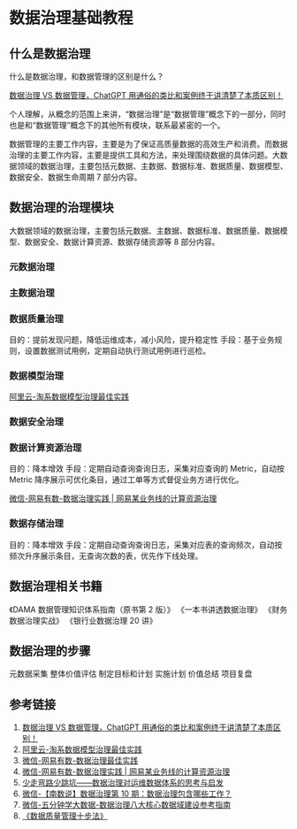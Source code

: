 # 数据治理基础教程

## 什么是数据治理

什么是数据治理，和数据管理的区别是什么？

[数据治理 VS 数据管理，ChatGPT 用通俗的类比和案例终于讲清楚了本质区别！](https://mp.weixin.qq.com/s/RuAK6eSfVvBPKKPZnuh88A)

个人理解，从概念的范围上来讲，“数据治理”是“数据管理”概念下的一部分，同时也是和“数据管理”概念下的其他所有模块，联系最紧密的一个。

数据管理的主要工作内容，主要是为了保证高质量数据的高效生产和消费。而数据治理的主要工作内容，主要是提供工具和方法，来处理围绕数据的具体问题。大数据领域的数据治理，主要包括元数据、主数据、数据标准、数据质量、数据模型、数据安全、数据生命周期 7 部分内容。

## 数据治理的治理模块

大数据领域的数据治理，主要包括元数据、主数据、数据标准、数据质量、数据模型、数据安全、数据计算资源、数据存储资源等 8 部分内容。

### 元数据治理

### 主数据治理

### 数据质量治理

目的：提前发现问题，降低运维成本，减小风险，提升稳定性
手段：基于业务规则，设置数据测试用例，定期自动执行测试用例进行巡检。

### 数据模型治理

[阿里云-淘系数据模型治理最佳实践](https://developer.aliyun.com/article/992315)

### 数据安全治理

### 数据计算资源治理

目的：降本增效
手段：定期自动查询查询日志，采集对应查询的 Metric，自动按 Metric 降序展示可优化条目，通过工单等方式督促业务方进行优化。

[微信-网易有数-数据治理实践 | 网易某业务线的计算资源治理](https://mp.weixin.qq.com/s/w6d5zhDaaavNhW_DMEkPsQ)

### 数据存储治理

目的：降本增效
手段：定期自动查询查询日志，采集对应表的查询频次，自动按频次升序展示条目，无查询次数的表，优先作下线处理。

## 数据治理相关书籍

《DAMA 数据管理知识体系指南（原书第 2 版）》
《一本书讲透数据治理》
《财务数据治理实战》
《银行业数据治理 20 讲》

## 数据治理的步骤

元数据采集
整体价值评估
制定目标和计划
实施计划
价值总结
项目复盘

## 参考链接

1. [数据治理 VS 数据管理，ChatGPT 用通俗的类比和案例终于讲清楚了本质区别！](https://mp.weixin.qq.com/s/RuAK6eSfVvBPKKPZnuh88A)
2. [阿里云-淘系数据模型治理最佳实践](https://developer.aliyun.com/article/992315)
3. [微信-网易有数-数据治理最佳实践](https://mp.weixin.qq.com/mp/appmsgalbum?__biz=MzIwNTUxNTI1Ng==&action=getalbum&album_id=2110564610410971137&scene=173&from_msgid=2247490232&from_itemidx=1&count=3&nolastread=1#wechat_redirect)
4. [微信-网易有数-数据治理实践 | 网易某业务线的计算资源治理](https://mp.weixin.qq.com/s/w6d5zhDaaavNhW_DMEkPsQ)
5. [少走弯路少跳坑——数据治理对运维数据体系的思考与启发](https://mp.weixin.qq.com/s/laeIjQKS6R5AeVamiY7ToQ)
6. [微信-【南数说】数据治理第 10 期：数据治理包含哪些工作？](https://mp.weixin.qq.com/s/BVq9qLjnGnRRn0hDyv04QQ)
7. [微信-五分钟学大数据-数据治理八大核心数据域建设参考指南](https://mp.weixin.qq.com/s/51bdvMgPQ557Kdo4kQ2Fzg)
8. [《数据质量管理十步法》](https://mp.weixin.qq.com/s/AAWAc4o2qoe97LDRxPV2ZA)